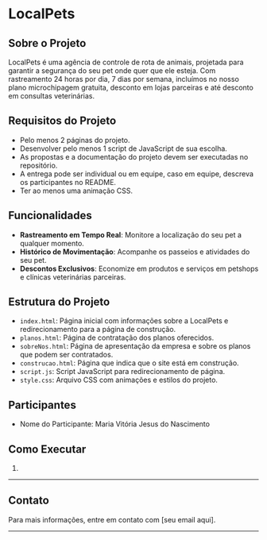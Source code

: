# LocalPets

## Sobre o Projeto
LocalPets é uma agência de controle de rota de animais, projetada para garantir a segurança do seu pet onde quer que ele esteja. Com rastreamento 24 horas por dia, 7 dias por semana, incluímos no nosso plano microchipagem gratuita, desconto em lojas parceiras e até desconto em consultas veterinárias.

## Requisitos do Projeto
- Pelo menos 2 páginas do projeto.
- Desenvolver pelo menos 1 script de JavaScript de sua escolha.
- As propostas e a documentação do projeto devem ser executadas no repositório.
- A entrega pode ser individual ou em equipe, caso em equipe, descreva os participantes no README.
- Ter ao menos uma animação CSS.

## Funcionalidades
- **Rastreamento em Tempo Real**: Monitore a localização do seu pet a qualquer momento.
- **Histórico de Movimentação**: Acompanhe os passeios e atividades do seu pet.
- **Descontos Exclusivos**: Economize em produtos e serviços em petshops e clínicas veterinárias parceiras.

## Estrutura do Projeto
- `index.html`: Página inicial com informações sobre a LocalPets e redirecionamento para a página de construção.
- `planos.html`: Página de contratação dos planos oferecidos.
- `sobreNos.html`: Página de apresentação da empresa e sobre os planos que podem ser contratados.
- `construcao.html`: Página que indica que o site está em construção.
- `script.js`: Script JavaScript para redirecionamento de página.
- `style.css`: Arquivo CSS com animações e estilos do projeto.

## Participantes
- Nome do Participante: Maria Vitória Jesus do Nascimento

## Como Executar
1. 

---

## Contato
Para mais informações, entre em contato com [seu email aqui].

---

